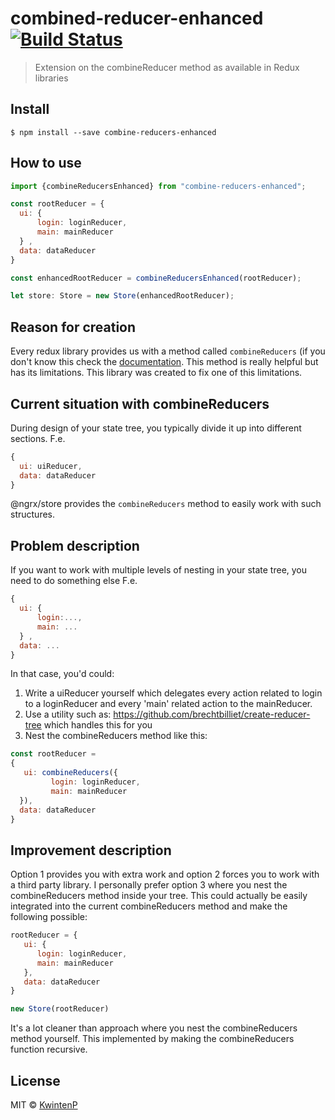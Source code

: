 # combined-reducer-enhanced [![Build Status](https://travis-ci.org/kwintenp/combined-reducer-enhanced.svg?branch=master)](https://travis-ci.org/kwintenp/combined-reducer-enhanced)

> Extension on the combineReducer method as available in Redux libraries


## Install

```
$ npm install --save combine-reducers-enhanced
```

## How to use
```javascript
import {combineReducersEnhanced} from "combine-reducers-enhanced";

const rootReducer = {
  ui: {
      login: loginReducer,
      main: mainReducer
  } ,
  data: dataReducer
}

const enhancedRootReducer = combineReducersEnhanced(rootReducer);

let store: Store = new Store(enhancedRootReducer);
```

## Reason for creation

Every redux library provides us with a method called `combineReducers` (if you don't know this check the [documentation](http://redux.js.org/docs/api/combineReducers.html). This method is really helpful but has its limitations. This library was created to fix one of this limitations.

## Current situation with combineReducers

During design of your state tree, you typically divide it up into different sections. F.e.

``` javascript
{
  ui: uiReducer,
  data: dataReducer
}
```

@ngrx/store provides the `combineReducers` method to easily work with such structures.
## Problem description

If you want to work with multiple levels of nesting in your state tree, you need to do something else F.e.

``` javascript
{
  ui: {
      login:...,
      main: ...
  } ,
  data: ...
}
```

In that case, you'd could:
1. Write a uiReducer yourself which delegates every action related to login to a loginReducer and every 'main' related action to the mainReducer.
2. Use a utility such as: https://github.com/brechtbilliet/create-reducer-tree which handles this for you
3. Nest the combineReducers method like this:

``` javascript
const rootReducer =
{
   ui: combineReducers({
         login: loginReducer,
         main: mainReducer
  }),
  data: dataReducer
}
```
## Improvement description

Option 1 provides you with extra work and option 2 forces you to work with a third party library. I personally prefer option 3 where you nest the combineReducers method inside your tree.
This could actually be easily integrated into the current combineReducers method and make the following possible:

``` javascript
rootReducer = {
   ui: {
      login: loginReducer,
      main: mainReducer
   },
   data: dataReducer
}

new Store(rootReducer)
```

It's a lot cleaner than approach where you nest the combineReducers method yourself.
This implemented by making the combineReducers function recursive.

## License

MIT © [KwintenP](http://blog.kwintenp.com)
